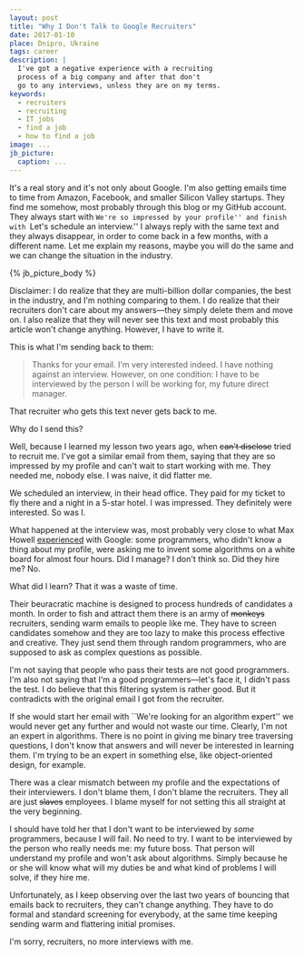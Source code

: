 ```yaml
---
layout: post
title: "Why I Don't Talk to Google Recruiters"
date: 2017-01-10
place: Dnipro, Ukraine
tags: career
description: |
  I've got a negative experience with a recruiting
  process of a big company and after that don't
  go to any interviews, unless they are on my terms.
keywords:
  - recruiters
  - recruiting
  - IT jobs
  - find a job
  - how to find a job
image: ...
jb_picture:
  caption: ...
---
```


It's a real story and it's not only about Google. I'm also getting emails
time to time from Amazon, Facebook, and smaller Silicon Valley startups. They
find me somehow, most probably through this blog or my GitHub account.
They always start with ``We're so impressed by your profile'' and finish with
``Let's schedule an interview.'' I always reply with the same text and they
always disappear, in order to come back in a few months, with a different name.
Let me explain my reasons, maybe you will do the same and we can change
the situation in the industry.

<!--more-->

{% jb_picture_body %}

Disclaimer: I do realize that they are multi-billion dollar companies, the best
in the industry, and I'm nothing comparing to them.
I do realize that their recruiters don't care about my answers&mdash;they
simply delete them and move on. I also realize that they will never see
this text and most probably this article won't change anything. However,
I have to write it.

This is what I'm sending back to them:

> Thanks for your email. I'm very interested indeed. I have nothing against
an interview. However, on one condition: I have to be interviewed by the
person I will be working for, my future direct manager.

That recruiter who gets this text never gets back to me.

Why do I send this?

Well, because I learned my lesson two years ago,
when <del>can't disclose</del> tried to recruit me. I've got a similar email from them,
saying that they are so impressed by my profile and can't wait
to start working with me. They needed me, nobody else. I was naive, it did
flatter me.

We scheduled an interview, in their head office. They paid for my ticket to fly
there and a night in a 5-star hotel. I was impressed. They definitely were
interested. So was I.

What happened at the interview was, most probably very close to what
Max Howell [experienced](https://twitter.com/mxcl/status/608682016205344768)
with Google: some programmers, who didn't know a thing about my profile,
were asking me to invent some algorithms on a white board for almost
four hours. Did I manage? I don't think so. Did they hire me? No.

What did I learn? That it was a waste of time.

Their beuracratic machine is designed to process hundreds of candidates
a month. In order to fish and attract them there is an army of
<del>monkeys</del> recruiters, sending warm emails to people like me.
They have to screen candidates somehow and they are too lazy to make this
process effective and creative. They just send them through random
programmers, who are supposed to ask as complex questions as possible.

I'm not saying that people who pass their tests are not good programmers.
I'm also not saying that I'm a good programmers&mdash;let's face it,
I didn't pass the test. I do believe that this filtering system is rather good.
But it contradicts with the original email I got from the recruiter.

If she would start her email with ``We're looking for an algorithm
expert'' we would never get any further and would not waste our time.
Clearly, I'm not an expert in algorithms. There is no point in giving
me binary tree traversing questions, I don't know that answers
and will never be interested in learning them. I'm trying to be an expert
in something else, like object-oriented design, for example.

There was a clear mismatch between my profile and the expectations of
their interviewers. I don't blame them, I don't blame the recruiters. They
all are just <del>slaves</del> employees. I blame myself for not setting
this all straight at the very beginning.

I should have told her that I don't want to be interviewed by _some_
programmers, because I will fail. No need to try. I want to be interviewed
by the person who really needs me: my future boss. That person will
understand my profile and won't ask about algorithms. Simply because
he or she will know what will my duties be and what kind of problems
I will solve, if they hire me.

Unfortunately, as I keep observing over the last two years of bouncing
that emails back to recruiters, they can't change anything. They have
to do formal and standard screening for everybody, at the same time
keeping sending warm and flattering initial promises.

I'm sorry, recruiters, no more interviews with me.
